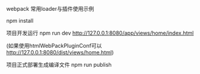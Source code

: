 webpack 常用loader与插件使用示例

npm install

项目开发运行
npm run dev
http://127.0.0.1:8080/app/views/home/index.html

(如果使用htmlWebPackPluginConf可以
http://127.0.0.1:8080/dist/views/home.html)

项目正式部署生成编译文件
npm run publish
